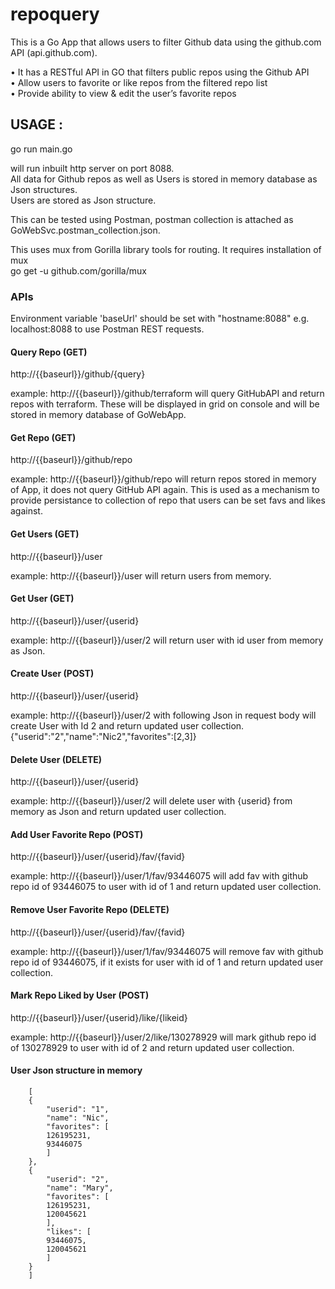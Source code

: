 # repoquery
This is a Go App that allows users to filter Github data using the github.com API (api.github.com). 
 
•	It has a RESTful API in GO that filters public repos using the Github API  
•	Allow users to favorite or like repos from the filtered repo list  
•	Provide ability to view & edit the user’s favorite repos  

## USAGE :
  go run main.go

  will run inbuilt http server on port 8088.  
  All data for Github repos as well as Users is stored in memory database as Json structures.  
  Users are stored as Json structure. 

  This can be tested using Postman, postman collection is attached as GoWebSvc.postman_collection.json.

  This uses mux from Gorilla library tools for routing. It requires installation of mux    
   go get -u github.com/gorilla/mux

### APIs

Environment variable 'baseUrl' should be set with "hostname:8088" e.g. localhost:8088 to use Postman REST requests.  

#### Query Repo  (GET)
  
http://{{baseurl}}/github/{query}

example: http://{{baseurl}}/github/terraform will query GitHubAPI and return repos with terraform. These will be displayed in grid on console and will be stored in memory database of GoWebApp.

#### Get Repo  (GET)
  
http://{{baseurl}}/github/repo

example: http://{{baseurl}}/github/repo will return repos stored in memory of App, it does not query GitHub API again. This is used as a mechanism to provide persistance to collection of repo that users can be set favs and likes against.

#### Get Users (GET)
  
http://{{baseurl}}/user

example: http://{{baseurl}}/user will return users from memory.

#### Get User (GET)
  
http://{{baseurl}}/user/{userid}

example: http://{{baseurl}}/user/2 will return user with id user from memory as Json.

#### Create User (POST)
  
http://{{baseurl}}/user/{userid}

example: http://{{baseurl}}/user/2 with following Json in request body will create User with Id 2 and  return updated user collection.
{"userid":"2","name":"Nic2","favorites":[2,3]}

#### Delete User (DELETE)
  
http://{{baseurl}}/user/{userid}

example: http://{{baseurl}}/user/2 will delete user with {userid} from memory as Json and return updated user collection.

#### Add User Favorite Repo (POST)
  
http://{{baseurl}}/user/{userid}/fav/{favid}

example: http://{{baseurl}}/user/1/fav/93446075 will add fav with github repo id of 93446075 to user with id of 1 and return updated user collection.

#### Remove User Favorite Repo (DELETE)
  
http://{{baseurl}}/user/{userid}/fav/{favid}

example: http://{{baseurl}}/user/1/fav/93446075 will remove fav with github repo id of 93446075, if it exists for user with id of 1 and return updated user collection.

#### Mark Repo Liked by User (POST)
  
http://{{baseurl}}/user/{userid}/like/{likeid}

example: http://{{baseurl}}/user/2/like/130278929 will mark github repo id of 130278929 to user with id of 2 and return updated user collection.

#### User Json structure in memory

        [
        {
            "userid": "1",
            "name": "Nic",
            "favorites": [
            126195231,
            93446075
            ]
        },
        {
            "userid": "2",
            "name": "Mary",
            "favorites": [
            126195231,
            120045621
            ],
            "likes": [
            93446075,
            120045621
            ]
        }
        ]